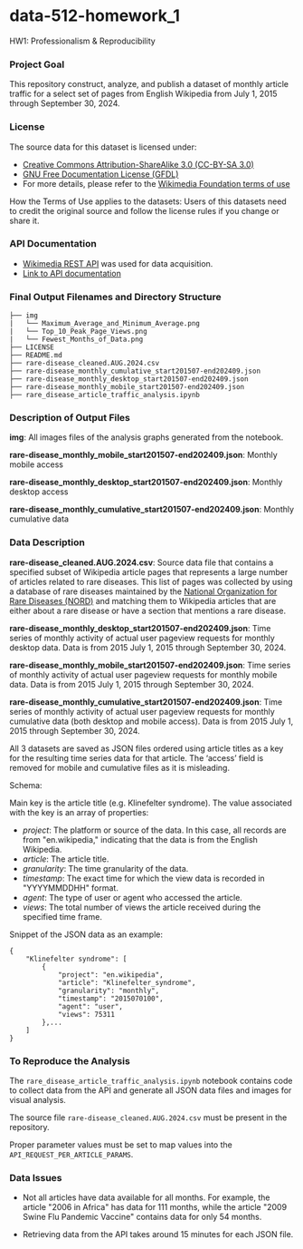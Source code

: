 # data-512-homework_1

HW1: Professionalism & Reproducibility

### Project Goal

This repository construct, analyze, and publish a dataset of monthly article traffic for a select set of pages from English Wikipedia from July 1, 2015 through September 30, 2024.


### License

The source data for this dataset is licensed under:
- [Creative Commons Attribution-ShareAlike 3.0 (CC-BY-SA 3.0)](https://creativecommons.org/licenses/by-sa/3.0/deed.en)
- [GNU Free Documentation License (GFDL)](https://www.gnu.org/licenses/fdl-1.3.en.html)
- For more details, please refer to the [Wikimedia Foundation terms of use](https://foundation.wikimedia.org/wiki/Policy:Terms_of_Use)

How the Terms of Use applies to the datasets:
Users of this datasets need to credit the original source and follow the license rules if you change or share it.

### API Documentation
- [Wikimedia REST API](https://www.mediawiki.org/wiki/Wikimedia_REST_API) was used for data acquisition.
- [Link to API documentation](https://wikimedia.org/api/rest_v1/#/Pageviews%20data)


### Final Output Filenames and Directory Structure

```
├── img
|   └── Maximum_Average_and_Minimum_Average.png
|   └── Top_10_Peak_Page_Views.png
|   └── Fewest_Months_of_Data.png
├── LICENSE
├── README.md
├── rare-disease_cleaned.AUG.2024.csv
├── rare-disease_monthly_cumulative_start201507-end202409.json
├── rare-disease_monthly_desktop_start201507-end202409.json
├── rare-disease_monthly_mobile_start201507-end202409.json
├── rare_disease_article_traffic_analysis.ipynb
```

### Description of Output Files

**img**: All images files of the analysis graphs generated from the notebook.

**rare-disease_monthly_mobile_start201507-end202409.json**: Monthly mobile access

**rare-disease_monthly_desktop_start201507-end202409.json**: Monthly desktop access

**rare-disease_monthly_cumulative_start201507-end202409.json**: Monthly cumulative data

### Data Description

**rare-disease_cleaned.AUG.2024.csv**: Source data file that contains a specified subset of Wikipedia article pages that represents a large number of articles related to rare diseases. This list of pages was collected by using a database of rare diseases maintained by the [National Organization for Rare Diseases (NORD)](https://rarediseases.org) and matching them to Wikipedia articles that are either about a rare disease or have a section that mentions a rare disease.

**rare-disease_monthly_desktop_start201507-end202409.json**: Time series of monthly activity of actual user pageview requests for monthly desktop data. Data is from 2015 July 1, 2015 through September 30, 2024.

**rare-disease_monthly_mobile_start201507-end202409.json**: Time series of monthly activity of actual user pageview requests for monthly mobile data. Data is from 2015 July 1, 2015 through September 30, 2024.

**rare-disease_monthly_cumulative_start201507-end202409.json**: Time series of monthly activity of actual user pageview requests for monthly cumulative data (both desktop and mobile access). Data is from 2015 July 1, 2015 through September 30, 2024.


All 3 datasets are saved as JSON files ordered using article titles as a key for the resulting time series data for that article. The ‘access’ field is removed for mobile and cumulative files as it is misleading.

Schema:

Main key is the article title (e.g. Klinefelter syndrome). The value associated with the key is an array of properties:
- *project*: The platform or source of the data. In this case, all records are from "en.wikipedia," indicating that the data is from the English Wikipedia.
- *article*: The article title.
- *granularity*: The time granularity of the data.
- *timestamp*: The exact time for which the view data is recorded in "YYYYMMDDHH" format.
- *agent*: The type of user or agent who accessed the article.
- *views*: The total number of views the article received during the specified time frame.

Snippet of the JSON data as an example:
```
{
    "Klinefelter syndrome": [
        {
            "project": "en.wikipedia",
            "article": "Klinefelter_syndrome",
            "granularity": "monthly",
            "timestamp": "2015070100",
            "agent": "user",
            "views": 75311
        },...
    ]
}
```


### To Reproduce the Analysis

 The `rare_disease_article_traffic_analysis.ipynb` notebook contains code to collect data from the API and generate all JSON data files and images for visual analysis.

 The source file `rare-disease_cleaned.AUG.2024.csv` must be present in the repository.

 Proper parameter values must be set to map values into the `API_REQUEST_PER_ARTICLE_PARAMS`.




### Data Issues

- Not all articles have data available for all months. For example, the article "2006 in Africa" has data for 111 months, while the article "2009 Swine Flu Pandemic Vaccine" contains data for only 54 months.

- Retrieving data from the API takes around 15 minutes for each JSON file.
